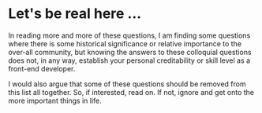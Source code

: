 # Let's be real here ...

In reading more and more of these questions, I am finding some questions where there is some historical significance or relative importance to the over-all community, but knowing the answers to these colloquial questions does not, in any way, establish your personal creditability or skill level as a front-end developer.

I would also argue that some of these questions should be removed from this list all together. So, if interested, read on. If not, ignore and get onto the more important things in life.


